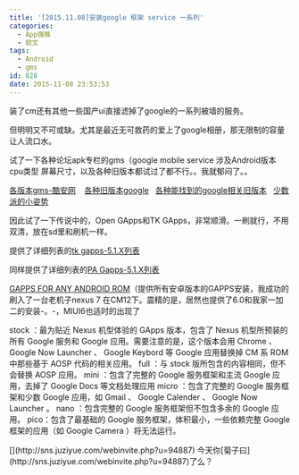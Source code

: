 ```yaml
---
title: '[2015.11.08]安装google 框架 service 一系列'
categories:
  - App强推
  - 软文
tags:
  - Android
  - gms
id: 828
date: 2015-11-08 23:53:53
---
```


装了cm还有其他一些国产ui直接滤掉了google的一系列被墙的服务。

但明明又不可或缺。尤其是最近无可救药的爱上了google相册，那无限制的容量让人流口水。

试了一下各种论坛apk专栏的gms（google mobile service 涉及Android版本 cpu类型 屏幕尺寸，以及各种旧版本都试过了都不行。。我就郁闷了。。

[各版本gms-酷安网](http://www.coolapk.com/apk/com.google.android.gms)&nbsp; &nbsp; [各种旧版本google](http://www.android-apk.com/zh-cn/2015/02/google-play-store-%E8%88%8A%E7%89%88%E6%9C%AC-apk-%E5%A4%A7%E9%9B%86%E5%90%88/)&nbsp;&nbsp; [各种能找到的google相关旧版本](http://www.apkmirror.com/?s=google+play+service&amp;post_type=apps_post)&nbsp;&nbsp; [少数派的小姿势](http://sspai.com/30499)

因此试了一下传说中的，Open GApps和TK GApps，非常顺滑。一刷就行，不用双清，放在sd里和刷机一样。

提供了详细列表的[tk gapps-5.1.X列表](http://forum.xda-developers.com/android/software/tk-gapps-t3116347)

同样提供了详细列表的[PA Gapps-5.1.X列表](http://www.androidrootz.com/2015/03/download-android-51x-lollipop-pa-gapps.html)

[GAPPS FOR ANY ANDROID ROM](http://www.technobuzz.net/download-google-apps-gapps/)（提供所有安卓版本的GAPPS安装，我成功的刷入了一台老机子nexus 7 在CM12下。震精的是，居然也提供了6.0和我家一加二的安装-。-，MIUI6也适时的出现了

stock ：最为贴近 Nexus 机型体验的 GApps 版本，包含了 Nexus 机型所预装的所有 Google 服务和 Google 应用。需要注意的是，这个版本会用 Chrome 、 Google Now Launcher 、 Google Keybord 等 Google 应用替换掉 CM 系 ROM 中那些基于 AOSP 代码的相关应用。
 full ：与 stock 版所包含的内容相同，但不会替换 AOSP 应用。
 mini ：包含了完整的 Google 服务框架和主流 Google 应用，去掉了 Google Docs 等文档处理应用
 micro ：包含了完整的 Google 服务框架和少数 Google 应用，如 Gmail 、 Google Calender 、 Google Now Launcher 。
 nano ：包含完整的 Google 服务框架但不包含多余的 Google 应用。
 pico：包含了最基础的 Google 服务框架，体积最小，一些依赖完整 Google 框架的应用（如 Google Camera ）将无法运行。

<div class="PoweredByWebStory" style="margin-top:15px;margin-bottom:10px">[](http://sns.juziyue.com/webinvite.php?u=94887)&nbsp;今天你[菊子曰](http://sns.juziyue.com/webinvite.php?u=94887)了么？</div>